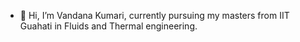 - 👋 Hi, I’m Vandana Kumari, currently pursuing my masters from IIT Guahati in Fluids and Thermal engineering.

<!---
vandanakumari99/vandanakumari99 is a ✨ special ✨ repository because its `README.md` (this file) appears on your GitHub profile.
You can click the Preview link to take a look at your changes.
--->

